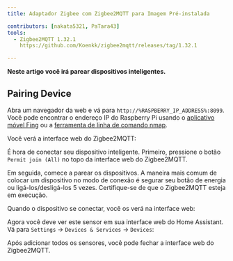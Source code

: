 ```yaml
---
title: Adaptador Zigbee com Zigbee2MQTT para Imagem Pré-instalada

contributors: [nakata5321, PaTara43]
tools:
  - Zigbee2MQTT 1.32.1
    https://github.com/Koenkk/zigbee2mqtt/releases/tag/1.32.1

---
```


**Neste artigo você irá parear dispositivos inteligentes.**

<robo-wiki-picture src="home-assistant/zigbee2mqtt.png" />

## Pairing Device

Abra um navegador da web e vá para `http://%RASPBERRY_IP_ADDRESS%:8099`. Você pode encontrar o endereço IP do Raspberry Pi usando o [aplicativo móvel Fing](https://www.fing.com/products) ou a [ferramenta de linha de comando nmap](https://vitux.com/find-devices-connected-to-your-network-with-nmap/).

Você verá a interface web do Zigbee2MQTT:

<robo-wiki-picture src="home-assistant/z2m-webinterface.jpg" />




É hora de conectar seu dispositivo inteligente. 
Primeiro, pressione o botão `Permit join (All)` no topo da interface web do Zigbee2MQTT. 

Em seguida, comece a parear os dispositivos. A maneira mais comum de colocar um dispositivo no modo de conexão é segurar seu botão de energia ou ligá-los/desligá-los 5 vezes. Certifique-se de que o Zigbee2MQTT esteja em execução.

<robo-wiki-picture src="home-assistant/switch-device.gif" />

Quando o dispositivo se conectar, você os verá na interface web:

<robo-wiki-picture src="home-assistant/device_connected.jpg" />

Agora você deve ver este sensor em sua interface web do Home Assistant. Vá para `Settings` -> `Devices & Services` -> `Devices`:

<robo-wiki-picture src="home-assistant/mqtt-devices.jpg" />

Após adicionar todos os sensores, você pode fechar a interface web do Zigbee2MQTT.
